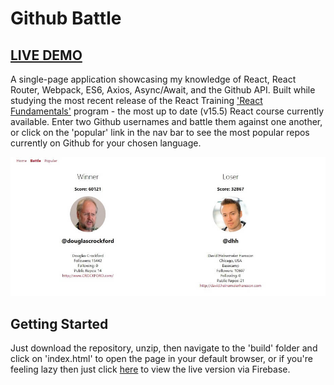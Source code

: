 # Github Battle
## [LIVE DEMO](https://github-battle.conordoyle.io)

A single-page application showcasing my knowledge of React, React Router, Webpack, ES6, Axios, Async/Await, and the Github API. Built while studying the most recent release of the React Training ['React Fundamentals'](https://tylermcginnis.com/courses/react-fundamentals/) program - the most up to date (v15.5) React course currently available. Enter two Github usernames and battle them against one another, or click on the 'popular' link in the nav bar to see the most popular repos currently on Github for your chosen language.

![Screenshot of the application.](./github-battle.jpg?raw=true "Github Battle!")

## Getting Started

Just download the repository, unzip, then navigate to the 'build' folder and click on 'index.html' to open the page in your default browser, or if you're feeling lazy then just click [here](https://github-battle.conordoyle.io) to view the live version via Firebase.
